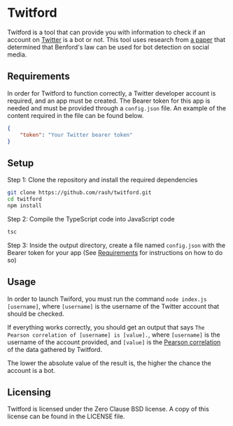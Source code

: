 # Twitford

Twitford is a tool that can provide you with information to check if an account on [Twitter](https://twitter.com) is a bot or not. This tool uses research from [a paper](https://arxiv.org/pdf/1504.04387.pdf) that determined that Benford's law can be used for bot detection on social media.

## Requirements

In order for Twitford to function correctly, a Twitter developer account is required, and an app must be created. The Bearer token for this app is needed and must be provided through a `config.json` file.
An example of the content required in the file can be found below.

```json
{
    "token": "Your Twitter bearer token"
}
```

## Setup

Step 1: Clone the repository and install the required dependencies

```bash
git clone https://github.com/rash/twitford.git
cd twitford
npm install
```

Step 2: Compile the TypeScript code into JavaScript code

```bash
tsc
```

Step 3: Inside the output directory, create a file named `config.json` with the Bearer token for your app (See [Requirements](#requirements) for instructions on how to do so)

## Usage

In order to launch Twiford, you must run the command `node index.js [username]`, where `[username]` is the username of the Twitter account that should be checked.

If everything works correctly, you should get an output that says `The Pearson correlation of [username] is [value].`, where `[username]` is the username of the account provided, and `[value]` is the [Pearson correlation](https://en.wikipedia.org/wiki/Pearson_correlation_coefficient) of the data gathered by Twitford.

The lower the absolute value of the result is, the higher the chance the account is a bot.

## Licensing

Twitford is licensed under the Zero Clause BSD license. A copy of this license can be found in the LICENSE file.
